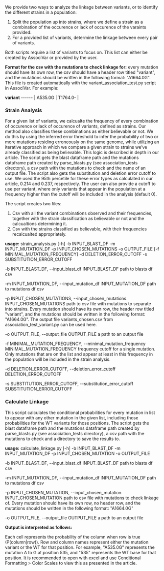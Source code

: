 We provide two ways to analyze the linkage between variants, or to identify the different strains in a population:
1. Split the population up into strains, where we define a strain as a combination of the occurence or lack of occurence of the varaints provided. 
2. For a provided list of variants, determine the linkage between every pair of variants. 

Both scripts require a list of variants to focus on. This list can either be created by AssociVar or provided by the user.

**Format for the csv with the mutations to check linkage for:** every mutation should have its own row, the csv should have a header row titled "variant", and the mutations should be written in the following format: "A1664.0G". This file is created automatically with the variant_association_test.py script in AssociVar. For example:

**variant**
------ |
A535.0G |
T1764.0-  |

### Strain Analysis

For a given list of variants, we calcualte the frequency of every combination of occurence or lack of occurence of variants, defined as strains. Our method also classifies these combinations as either believable or not. We do this by using the inferred error threshold to infer the probability of two or more mutations residing erroneously on the same genome, while utilizing an iterative approach in which we compare a given strain to strains we’ve already classified as being believable. This logic is described in depth in our article. 
The script gets the blast dataframe path and the mutations dataframe path created by parse_blasts.py (see association_tests directory), 
a csv path with the mutations to check and the name of an output file. The script also gets the substitution and deletion error cutoff to use. We used the 95th percetile for these error types as calculated in our article, 0.214 and 0.237, respectively. The user can also provide a cutoff to use per variant, where only variants that appear in the population at a frequency higher than the cutoff will be included in the analysis (default 0).

The script creates two files:
1. Csv with all the variant combinations observed and their frequencies, together with the strain classification as believable or not and the calcualtions determining it. 
2. Csv with the strains classified as believable, with their frequencies recalcualted appropriately.



**usage:** 
strain_analysis.py [-h] -b INPUT_BLAST_DF -m INPUT_MUTATION_DF -p
                          INPUT_CHOSEN_MUTATIONS -o OUTPUT_FILE
                          [-f MINIMAL_MUTATION_FREQUENCY] -d
                          DELETION_ERROR_CUTOFF -s SUBSTITUTION_ERROR_CUTOFF

  -b INPUT_BLAST_DF, --input_blast_df INPUT_BLAST_DF
                        path to blasts df csv
			
  -m INPUT_MUTATION_DF, --input_mutation_df INPUT_MUTATION_DF
                        path to mutations df csv
			
  -p INPUT_CHOSEN_MUTATIONS, --input_chosen_mutations INPUT_CHOSEN_MUTATIONS
                        path to csv file with mutations to separate into
                        strains. Every mutation should have its own row, the
                        header row titled "variant", and the mutations should
                        be written in the following format: "A1664.0G". The
                        output file variants_chosen.csv from
                        association_test_variant.py can be used here.
			
  -o OUTPUT_FILE, --output_file OUTPUT_FILE
                        a path to an output file
			
  -f MINIMAL_MUTATION_FREQUENCY, --minimal_mutation_frequency MINIMAL_MUTATION_FREQUENCY
                        frequency cutoff for a single mutation. Only mutations
                        that are on the list and appear at least in this
                        frequency in the population will be included in the
                        strain analysis.
			
  -d DELETION_ERROR_CUTOFF, --deletion_error_cutoff DELETION_ERROR_CUTOFF
  
  -s SUBSTITUTION_ERROR_CUTOFF, --substitution_error_cutoff SUBSTITUTION_ERROR_CUTOFF



### Calculate Linkage
This script calculates the conditional probabilities for every mutation in list
to appear with any other mutation in the given list, including those probabilities 
for the WT variants for those positions. The script gets the blast dataframe path 
and the mutations dataframe path created by parse_blasts.py (see association_tests directory), 
a csv path with the mutations to check and a directory to save the results to.
   

**usage:** 
calculate_linkage.py [-h] -b INPUT_BLAST_DF -m INPUT_MUTATION_DF -p
                            INPUT_CHOSEN_MUTATION -o OUTPUT_FILE

  
  -b INPUT_BLAST_DF, --input_blast_df INPUT_BLAST_DF
                        path to blasts df csv
			
  -m INPUT_MUTATION_DF, --input_mutation_df INPUT_MUTATION_DF
                        path to mutations df csv
			
  -p INPUT_CHOSEN_MUTATION, --input_chosen_mutation INPUT_CHOSEN_MUTATION
                        path to csv file with mutations to check linkage of.
                        Every mutation should have its own row, no header row,
                        and the mutations should be written in the following
                        format: "A1664.0G"
			
  -o OUTPUT_FILE, --output_file OUTPUT_FILE
                        a path to an output file

						

**Output is interpreted as follows:**

Each cell represents the probability of the column when row is true (P(column|row)).
Row and column names represent either the mutation variant or the WT for that position. For example, "A535.0G" represents the mutation A to G at position 535, and "535" represents the WT base for that position.
It is recommended to open with excel and use Conditional Formatting > Color Scales to view this as presented in the article.
